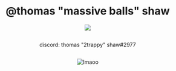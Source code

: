 <h1 align="center">@thomas "massive balls" shaw</h1>

<p align="center"> <img src="https://media.giphy.com/media/UePSZ8ODlaUHsN8ipa/giphy.gif" /> </p>
<p align="center">  
  <img src="https://cdn.discordapp.com/attachments/631162287968747550/762808835546808360/line.gif" alt="fax" width="1000" height="1">
</p>
<p align="center">discord: thomas "2trappy" shaw#2977<br/>
<p align="center">  
  <img src="https://cdn.discordapp.com/attachments/631162287968747550/762808835546808360/line.gif" alt="fax" width="1000" height="1">
</p>  
<p align="center"> <img src="https://komarev.com/ghpvc/?username=Imaoo&label=views&color=0e75b6&style=flat" alt="Imaoo" /> </p>
